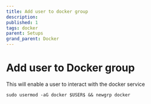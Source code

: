 ```yaml
---
title: Add user to docker group
description: 
published: 1
tags: docker
parent: Setups
grand_parent: Docker
---
```


# Add user to Docker group
This will enable a user to interact with the docker service 

```
sudo usermod -aG docker $USER$ && newgrp docker
```